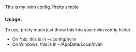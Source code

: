 This is my nvim config. Pretty simple


### Usage:
To use, pretty much just throw this into your nvim config folder.
- On *nix, this is in ~/.config/nvim
- On Windows, this is in ~/AppData/Local/nvim
